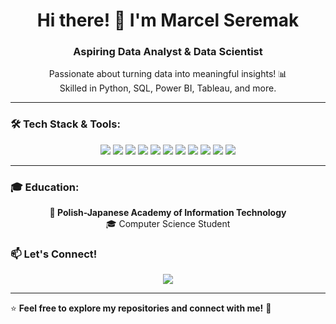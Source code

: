 <h1 align="center">Hi there! 👋 I'm Marcel Seremak</h1>
<h3 align="center">Aspiring Data Analyst & Data Scientist</h3>

<p align="center">
  Passionate about turning data into meaningful insights! 📊 <br>
  Skilled in Python, SQL, Power BI, Tableau, and more.
</p>

---

### 🛠️ Tech Stack & Tools:
  
<p align="center">
  <img src="https://img.shields.io/badge/Python-3776AB?style=for-the-badge&logo=python&logoColor=white" />
  <img src="https://img.shields.io/badge/Git-F05032?style=for-the-badge&logo=git&logoColor=white" />
  <img src="https://img.shields.io/badge/SQL-4479A1?style=for-the-badge&logo=mysql&logoColor=white" />
  <img src="https://img.shields.io/badge/Power%20BI-F2C811?style=for-the-badge&logo=powerbi&logoColor=black" />
  <img src="https://img.shields.io/badge/Tableau-E97627?style=for-the-badge&logo=tableau&logoColor=white" />
  <img src="https://img.shields.io/badge/Excel-217346?style=for-the-badge&logo=microsoft-excel&logoColor=white" />
  <img src="https://img.shields.io/badge/DAX-005F9E?style=for-the-badge&logo=microsoft&logoColor=white" />
  <img src="https://img.shields.io/badge/M%20Language-005F9E?style=for-the-badge&logo=powerbi&logoColor=white" />
  <img src="https://img.shields.io/badge/Flask-000000?style=for-the-badge&logo=flask&logoColor=white" />
  <img src="https://img.shields.io/badge/Django-092E20?style=for-the-badge&logo=django&logoColor=white" />
  <img src="https://img.shields.io/badge/Java-007396?style=for-the-badge&logo=java&logoColor=white" />
</p>

---

### 🎓 Education:
<p align="center">
  <strong>📍 Polish-Japanese Academy of Information Technology</strong> <br>
  🎓 Computer Science Student  
</p>


### 📫 Let's Connect!  
<p align="center">
  <a href="www.linkedin.com/in/marcel-seremak-823a2a2a5"><img src="https://img.shields.io/badge/LinkedIn-0A66C2?style=for-the-badge&logo=linkedin&logoColor=white"/></a>
</p>

---

⭐ **Feel free to explore my repositories and connect with me!** 🚀

